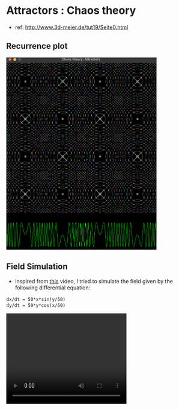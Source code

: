 # Attractors : Chaos theory

- ref: http://www.3d-meier.de/tut19/Seite0.html

## Recurrence plot

<img src="./resources/modulatedSineWaveRecurrenceMap.png" width="400">

## Field Simulation

- inspired from [this](https://www.instagram.com/reel/C5rnOYRRP1r/?utm_source=ig_web_copy_link&igsh=MzRlODBiNWFlZA==) video, I tried to simulate the field given by the following differential equation:

```
dx/dt = 50*x*sin(y/50)
dy/dt = 50*y*cos(x/50)
```

<video width="320" height="240" controls>
  <source src="./resources/fieldSimulation.mov" type="video/mp4">
  Your browser does not support the video tag.
</video>
